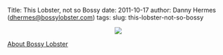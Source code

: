 Title: This Lobster, not so Bossy
date: 2011-10-17
author: Danny Hermes (dhermes@bossylobster.com)
tags:
slug: this-lobster-not-so-bossy

<div class="separator" style="clear: both; text-align: center;">

[![](http://www.bossylobster.com/images/blog/baby_lobster_collegehumor.jpg)](http://www.bossylobster.com/images/blog/baby_lobster_collegehumor.jpg)

</div>

<div class="separator" style="clear: both; text-align: center;">

</div>

[About Bossy Lobster](https://profiles.google.com/114760865724135687241)

</p>
